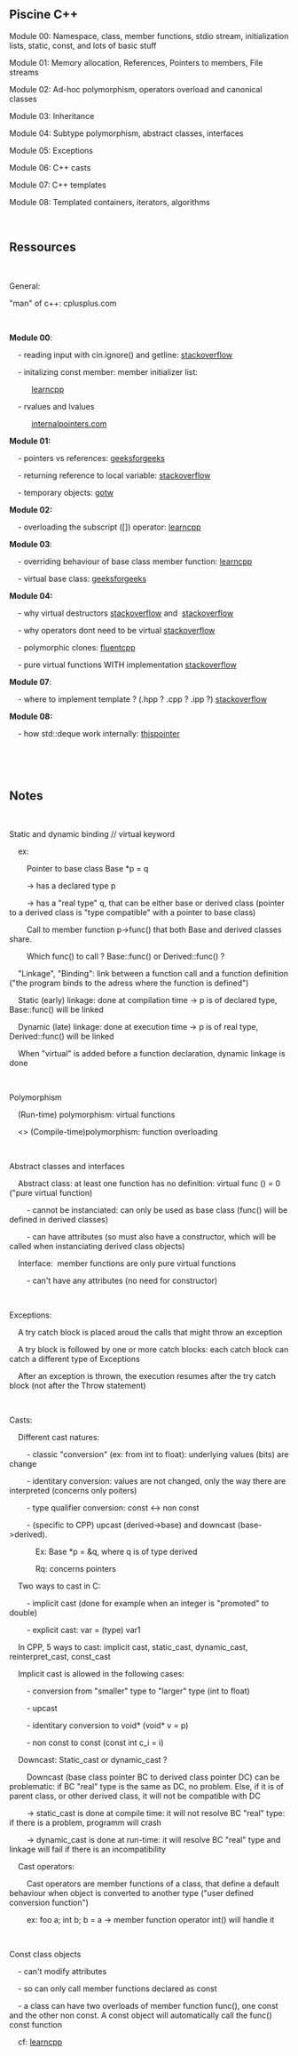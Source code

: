 <h2>Piscine C++</h2>
<p>Module 00: Namespace, class, member functions, stdio stream, initialization lists, static, const, and lots of basic stuff</p>
<p>Module 01: Memory allocation, References, Pointers to members, File streams</p>
<p>Module 02: Ad-hoc polymorphism, operators overload and canonical classes</p>
<p>Module 03: Inheritance</p>
<p>Module 04: Subtype polymorphism, abstract classes, interfaces</p>
<p>Module 05: Exceptions</p>
<p>Module 06: C++ casts</p>
<p>Module 07: C++ templates</p>
<p>Module 08: Templated containers, iterators, algorithms</p>
<p>&nbsp;</p>
<h2>Ressources</h2>
<p>&nbsp;</p>
<p>General:</p>
<p>"man" of c++: cplusplus.com</p>
<p>&nbsp;</p>
<p><strong>Module 00</strong>:</p>
<p>&nbsp; &nbsp; - reading input with cin.ignore() and getline: <a href="https://stackoverflow.com/questions/25475384/when-and-why-do-i-need-to-use-cin-ignore-in-c">stackoverflow</a></p>
<p>&nbsp; &nbsp; - initalizing const member: member initializer list:</p>
<p style="padding-left: 40px;"><a href="https://www.learncpp.com/cpp-tutorial/8-5a-constructor-member-initializer-lists/">learncpp</a></p>
<p>&nbsp; &nbsp; - rvalues and lvalues</p>
<p style="padding-left: 40px;"><a href="https://www.internalpointers.com/post/understanding-meaning-lvalues-and-rvalues-c">internalpointers.com</a></p>
<p><strong>Module 01:</strong>&nbsp;</p>
<p>&nbsp; &nbsp; - pointers vs references: <a href="https://www.geeksforgeeks.org/pointers-vs-references-cpp/">geeksforgeeks</a></p>
<p>&nbsp; &nbsp; - returning reference to local variable: <a href="https://stackoverflow.com/questions/4643713/c-returning-reference-to-local-variable">stackoverflow</a></p>
<p>&nbsp; &nbsp; - temporary objects: <a href="http://www.gotw.ca/gotw/002.htm">gotw</a></p>
<p><strong>Module 02:&nbsp;</strong></p>
<p>&nbsp; &nbsp; - overloading the subscript ([]) operator: <a href="https://www.learncpp.com/cpp-tutorial/98-overloading-the-subscript-operator/">learncpp</a></p>
<p><strong>Module 03</strong>:&nbsp;</p>
<p>&nbsp; &nbsp; - overriding behaviour of base class member function: <a href="https://www.learncpp.com/cpp-tutorial/11-6a-calling-inherited-functions-and-overriding-behavior/">learncpp</a></p>
<p>&nbsp; &nbsp; - virtual base class: <a href="https://www.geeksforgeeks.org/virtual-base-class-in-c/">geeksforgeeks</a></p>
<p><strong>Module 04:</strong>&nbsp;</p>
<p>&nbsp; &nbsp; - why virtual destructors <a href="https://stackoverflow.com/questions/461203/when-to-use-virtual-destructors">stackoverflow</a> and&nbsp; <a href="https://stackoverflow.com/questions/3628529/should-c-interfaces-have-a-virtual-destructor">stackoverflow</a></p>
<p>&nbsp; &nbsp; - why operators dont need to be virtual <a href="https://stackoverflow.com/questions/669818/virtual-assignment-operator-c">stackoverflow</a></p>
<p>&nbsp; &nbsp; - polymorphic clones: <a href="https://www.fluentcpp.com/2017/09/08/make-polymorphic-copy-modern-cpp/&nbsp;">fluentcpp</a></p>
<p>&nbsp; &nbsp; - pure virtual functions WITH implementation <a href="https://stackoverflow.com/questions/2089083/pure-virtual-function-with-implementation">stackoverflow</a></p>
<p><strong>Module 07</strong>:</p>
<p>&nbsp; &nbsp; - where to implement template ? (.hpp ? .cpp ? .ipp ?) <a href="https://stackoverflow.com/questions/495021/why-can-templates-only-be-implemented-in-the-header-file">stackoverflow</a></p>
<p><strong>Module 08:</strong></p>
<p>&nbsp; &nbsp; - how std::deque work internally: <a href="https://thispointer.com/what-is-stddeque-and-how-deque-works-internally">thispointer</a></p>
<p>&nbsp;</p>
<p>&nbsp;</p>
<h2>Notes</h2>
<p>&nbsp;</p>
<p>Static and dynamic binding // virtual keyword</p>
<p>&nbsp; &nbsp; ex:</p>
<p>&nbsp; &nbsp; &nbsp; &nbsp; Pointer to base class Base *p = q</p>
<p>&nbsp; &nbsp; &nbsp; &nbsp; -&gt; has a declared type p&nbsp;</p>
<p>&nbsp; &nbsp; &nbsp; &nbsp; -&gt; has a "real type" q, that can be either base or derived class (pointer to a derived class is "type compatible" with a pointer to base class)</p>
<p>&nbsp; &nbsp; &nbsp; &nbsp; Call to member function p-&gt;func() that both Base and derived classes share.</p>
<p>&nbsp; &nbsp; &nbsp; &nbsp; Which func() to call ? Base::func() or Derived::func() ?</p>
<p>&nbsp; &nbsp; "Linkage", "Binding": link between a function call and a function definition ("the program binds to the adress where the function is defined")</p>
<p>&nbsp; &nbsp; Static (early) linkage: done at compilation time -&gt; p is of declared type, Base::func() will be linked</p>
<p>&nbsp; &nbsp; Dynamic (late) linkage: done at execution time -&gt; p is of real type, Derived::func() will be linked</p>
<p>&nbsp; &nbsp; When "virtual" is added before a function declaration, dynamic linkage is done</p>
<p>&nbsp;</p>
<p>Polymorphism</p>
<p>&nbsp; &nbsp; (Run-time) polymorphism: virtual functions</p>
<p>&nbsp; &nbsp; &lt;&gt; (Compile-time)polymorphism: function overloading</p>
<p>&nbsp;</p>
<p>Abstract classes and interfaces</p>
<p>&nbsp; &nbsp; Abstract class: at least one function has no definition: virtual func () = 0 ("pure virtual function)</p>
<p>&nbsp; &nbsp; &nbsp; &nbsp; - cannot be instanciated: can only be used as base class (func() will be defined in derived classes)</p>
<p>&nbsp; &nbsp; &nbsp; &nbsp; - can have attributes (so must also have a constructor, which will be called when instanciating derived class objects)</p>
<p>&nbsp; &nbsp; Interface: &nbsp;member functions are only pure virtual functions</p>
<p>&nbsp; &nbsp; &nbsp; &nbsp; - can't have any attributes (no need for constructor)</p>
<p>&nbsp;</p>
<p>Exceptions:</p>
<p>&nbsp; &nbsp; A try catch block is placed aroud the calls that might throw an exception</p>
<p>&nbsp; &nbsp; A try block is followed by one or more catch blocks: each catch block can catch a different type of Exceptions</p>
<p>&nbsp; &nbsp; After an exception is thrown, the execution resumes after the try catch block (not after the Throw statement)</p>
<p>&nbsp;</p>
<p>Casts:</p>
<p>&nbsp; &nbsp; Different cast natures:</p>
<p>&nbsp; &nbsp; &nbsp; &nbsp; - classic "conversion" (ex: from int to float): underlying values (bits) are change&nbsp;</p>
<p>&nbsp; &nbsp; &nbsp; &nbsp; - identitary conversion: values are not changed, only the way there are interpreted (concerns only poiters)</p>
<p>&nbsp; &nbsp; &nbsp; &nbsp; - type qualifier conversion: const &lt;-&gt; non const</p>
<p>&nbsp; &nbsp; &nbsp; &nbsp; - (specific to CPP) upcast (derived-&gt;base) and downcast (base-&gt;derived).&nbsp;</p>
<p>&nbsp; &nbsp; &nbsp; &nbsp; &nbsp; &nbsp; Ex: Base *p = &amp;q, where q is of type derived</p>
<p>&nbsp; &nbsp; &nbsp; &nbsp; &nbsp; &nbsp; Rq: concerns pointers&nbsp;</p>
<p>&nbsp; &nbsp; Two ways to cast in C:</p>
<p>&nbsp; &nbsp; &nbsp; &nbsp; - implicit cast (done for example when an integer is "promoted" to double)</p>
<p>&nbsp; &nbsp; &nbsp; &nbsp; - explicit cast: var = (type) var1</p>
<p>&nbsp; &nbsp; In CPP, 5 ways to cast: implicit cast, static_cast, dynamic_cast, reinterpret_cast, const_cast</p>
<p>&nbsp; &nbsp; Implicit cast is allowed in the following cases:</p>
<p>&nbsp; &nbsp; &nbsp; &nbsp; - conversion from "smaller" type to "larger" type (int to float)</p>
<p>&nbsp; &nbsp; &nbsp; &nbsp; - upcast</p>
<p>&nbsp; &nbsp; &nbsp; &nbsp; - identitary conversion to void* (void* v = p)</p>
<p>&nbsp; &nbsp; &nbsp; &nbsp; - non const to const (const int c_i = i)</p>
<p>&nbsp; &nbsp; Downcast: Static_cast or dynamic_cast ?</p>
<p>&nbsp; &nbsp; &nbsp; &nbsp; Downcast (base class pointer BC to derived class pointer DC) can be problematic: if BC "real" type is the same as DC, no problem. Else, if it is of parent class, or other derived class, it will not be compatible with DC</p>
<p>&nbsp; &nbsp; &nbsp; &nbsp; -&gt; static_cast is done at compile time: it will not resolve BC "real" type: if there is a problem, programm will crash</p>
<p>&nbsp; &nbsp; &nbsp; &nbsp; -&gt; dynamic_cast is done at run-time: it will resolve BC "real" type and linkage will fail if there is an incompatibility</p>
<p>&nbsp; &nbsp; Cast operators:</p>
<p>&nbsp; &nbsp; &nbsp; &nbsp; Cast operators are member functions of a class, that define a default behaviour when object is converted to another type ("user defined conversion function")</p>
<p>&nbsp; &nbsp; &nbsp; &nbsp; ex: foo a; int b; b = a -&gt; member function operator int() will handle it</p>
<p>&nbsp;</p>
<p>Const class objects</p>
<p>&nbsp; &nbsp; - can't modify attributes</p>
<p>&nbsp; &nbsp; - so can only call member functions declared as const</p>
<p>&nbsp; &nbsp; - a class can have two overloads of member function func(), one const and the other non const. A const object will automatically call the func() const function&nbsp;</p>
<p>&nbsp; &nbsp; cf: <a href="https://www.learncpp.com/cpp-tutorial/810-const-class-objects-and-member-functions/">learncpp</a></p>
